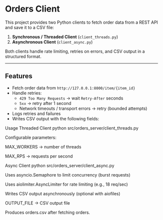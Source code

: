 # Orders Client

This project provides two Python clients to fetch order data from a REST API and save it to a CSV file:

1. **Synchronous / Threaded Client** (`client_threads.py`)
2. **Asynchronous Client** (`client_async.py`)

Both clients handle rate limiting, retries on errors, and CSV output in a structured format.

---

## Features

- Fetch order data from `http://127.0.0.1:8000/item/{item_id}`
- Handle retries:
  - `429 Too Many Requests` → wait `Retry-After` seconds
  - `5xx` → retry after 1 second
  - Network timeouts / transport errors → retry (bounded attempts)
- Logs retries and failures
- Writes CSV output with the following fields:

Usage
Threaded Client
python src/orders_server/client_threads.py


Configurable parameters:

MAX_WORKERS → number of threads

MAX_RPS → requests per second

Async Client
python src/orders_server/client_async.py

Uses asyncio.Semaphore to limit concurrency (burst requests)

Uses aiolimiter.AsyncLimiter for rate limiting (e.g., 18 req/sec)

Writes CSV output asynchronously (optional with aiofiles)

OUTPUT_FILE → CSV output file

Produces orders.csv after fetching orders.
